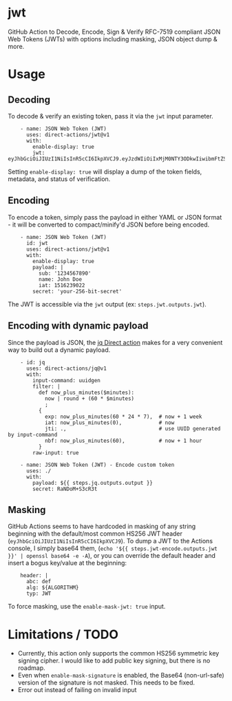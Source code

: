 # jwt
GitHub Action to Decode, Encode, Sign & Verify RFC-7519 compliant JSON Web
Tokens (JWTs) with options including masking, JSON object dump & more.

# Usage
## Decoding
To decode & verify an existing token, pass it via the `jwt` input parameter.
```
    - name: JSON Web Token (JWT)
      uses: direct-actions/jwt@v1
      with:
        enable-display: true
        jwt: eyJhbGciOiJIUzI1NiIsInR5cCI6IkpXVCJ9.eyJzdWIiOiIxMjM0NTY3ODkwIiwibmFtZSI6IkpvaG4gRG9lIiwiaWF0IjoxNTE2MjM5MDIyfQ.SflKxwRJSMeKKF2QT4fwpMeJf36POk6yJV_adQssw5c
```
Setting `enable-display: true` will display a dump of the token fields, metadata,
and status of verification.

## Encoding
To encode a token, simply pass the payload in either YAML or JSON format - it
will be converted to compact/minify'd JSON before being encoded.
```
    - name: JSON Web Token (JWT)
      id: jwt
      uses: direct-actions/jwt@v1
      with:
        enable-display: true
        payload: |
          sub: '1234567890'
          name: John Doe
          iat: 1516239022
        secret: 'your-256-bit-secret'
```
The JWT is accessible via the `jwt` output (ex: `steps.jwt.outputs.jwt`).

## Encoding with dynamic payload
Since the payload is JSON, the [jq Direct action](https://github.com/direct-actions/jq)
makes for a very convenient way to build out a dynamic payload.
```
    - id: jq
      uses: direct-actions/jq@v1
      with:
        input-command: uuidgen
        filter: |
          def now_plus_minutes($minutes):
            now | round + (60 * $minutes)
            ;
          {
            exp: now_plus_minutes(60 * 24 * 7),  # now + 1 week
            iat: now_plus_minutes(0),            # now
            jti: .,                              # use UUID generated by input-command
            nbf: now_plus_minutes(60),           # now + 1 hour
          }
        raw-input: true

    - name: JSON Web Token (JWT) - Encode custom token
      uses: ./
      with:
        payload: ${{ steps.jq.outputs.output }}
        secret: RaNDoM+S3cR3t
```

## Masking
GitHub Actions seems to have hardcoded in masking of any string beginning with
the default/most common HS256 JWT header (`eyJhbGciOiJIUzI1NiIsInR5cCI6IkpXVCJ9`).
To dump a JWT to the Actions console, I simply base64 them,
(`echo '${{ steps.jwt-encode.outputs.jwt }}' | openssl base64 -e -A`), or you
can override the default header and insert a bogus key/value at the beginning:
```
    header: |
      abc: def
      alg: ${ALGORITHM}
      typ: JWT
```
To force masking, use the `enable-mask-jwt: true` input.

# Limitations / TODO
- Currently, this action only supports the common HS256 symmetric key signing
 cipher. I would like to add public key signing, but there is no roadmap.
- Even when `enable-mask-signature` is enabled, the Base64 (non-url-safe)
 version of the signature is not masked. This needs to be fixed.
- Error out instead of failing on invalid input

